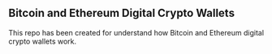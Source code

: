 ## Bitcoin and Ethereum Digital Crypto Wallets

This repo has been created for understand how Bitcoin and Ethereum digital crypto wallets work.
